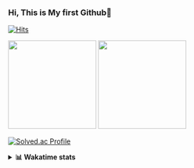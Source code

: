### Hi, This is My first Github👋
[![Hits](https://hits.seeyoufarm.com/api/count/incr/badge.svg?url=https%3A%2F%2Fgithub.com%2FJonghyun-Park1027&count_bg=%2379C83D&title_bg=%23555555&icon=&icon_color=%23E7E7E7&title=hits&edge_flat=false)](https://hits.seeyoufarm.com)
<br>


<p>
  <img height="180em" src="https://github-readme-stats-eight-rho-29.vercel.app/api?username=Jonghyun-Park1027&show_icons=true&include_all_commits=true&bg_color=30,e96443,904e95&title_color=fff&text_color=fff">
  <img height="180em" src="https://github-readme-stats-eight-rho-29.vercel.app/api/top-langs/?username=Jonghyun-Park1027&layout=compact&bg_color=30,e96443,904e95&title_color=fff&text_color=fff">


[![Solved.ac Profile](http://mazassumnida.wtf/api/v2/generate_badge?boj=ppjjhh1027)](https://solved.ac/ppjjhh1027/)

</p>
<details>
<summary><b>📊 Wakatime stats</b><br></summary>
<div>
<hr/>



<!--START_SECTION:waka-->
![Code Time](http://img.shields.io/badge/Code%20Time-956%20hrs%2039%20mins-blue)

![Profile Views](http://img.shields.io/badge/Profile%20Views-0-blue)

**🐱 My GitHub Data** 

> 📦 110.4 kB Used in GitHub's Storage 
 > 
> 🚫 Not Opted to Hire
 > 
> 📜 8 Public Repositories 
 > 
> 🔑 4 Private Repositories 
 > 
**I'm an Early 🐤** 

```text
🌞 Morning                50 commits          █████░░░░░░░░░░░░░░░░░░░░   20.66 % 
🌆 Daytime                132 commits         ██████████████░░░░░░░░░░░   54.55 % 
🌃 Evening                55 commits          ██████░░░░░░░░░░░░░░░░░░░   22.73 % 
🌙 Night                  5 commits           █░░░░░░░░░░░░░░░░░░░░░░░░   02.07 % 
```
📅 **I'm Most Productive on Friday** 

```text
Monday                   44 commits          █████░░░░░░░░░░░░░░░░░░░░   18.18 % 
Tuesday                  30 commits          ███░░░░░░░░░░░░░░░░░░░░░░   12.40 % 
Wednesday                15 commits          ██░░░░░░░░░░░░░░░░░░░░░░░   06.20 % 
Thursday                 25 commits          ███░░░░░░░░░░░░░░░░░░░░░░   10.33 % 
Friday                   62 commits          ██████░░░░░░░░░░░░░░░░░░░   25.62 % 
Saturday                 25 commits          ███░░░░░░░░░░░░░░░░░░░░░░   10.33 % 
Sunday                   41 commits          ████░░░░░░░░░░░░░░░░░░░░░   16.94 % 
```


📊 **This Week I Spent My Time On** 

```text
🕑︎ Time Zone: Asia/Seoul

💬 Programming Languages: 
Jupyter                  4 hrs 30 mins       ██████████████░░░░░░░░░░░   54.95 % 
Dart                     2 hrs 47 mins       ████████░░░░░░░░░░░░░░░░░   34.00 % 
Python                   13 mins             █░░░░░░░░░░░░░░░░░░░░░░░░   02.74 % 
Markdown                 12 mins             █░░░░░░░░░░░░░░░░░░░░░░░░   02.48 % 
GitIgnore file           10 mins             █░░░░░░░░░░░░░░░░░░░░░░░░   02.10 % 

🔥 Editors: 
PyCharm                  5 hrs 2 mins        ███████████████░░░░░░░░░░   61.39 % 
VS Code                  3 hrs 9 mins        ██████████░░░░░░░░░░░░░░░   38.61 % 

🐱‍💻 Projects: 
gpt                      5 hrs 2 mins        ███████████████░░░░░░░░░░   61.40 % 
dart                     2 hrs 46 mins       ████████░░░░░░░░░░░░░░░░░   33.94 % 
LLM                      18 mins             █░░░░░░░░░░░░░░░░░░░░░░░░   03.78 % 
competition_23_7_10(end) 4 mins              ░░░░░░░░░░░░░░░░░░░░░░░░░   00.82 % 
flutter                  0 secs              ░░░░░░░░░░░░░░░░░░░░░░░░░   00.07 % 

💻 Operating System: 
Windows                  8 hrs 12 mins       █████████████████████████   100.00 % 
```

**I Mostly Code in Jupyter Notebook** 

```text
Jupyter Notebook         6 repos             ███████████████████░░░░░░   75.00 % 
C++                      2 repos             ██████░░░░░░░░░░░░░░░░░░░   25.00 % 
```




 Last Updated on 04/07/2025 18:46:59 UTC
<!--END_SECTION:waka-->
</details>



